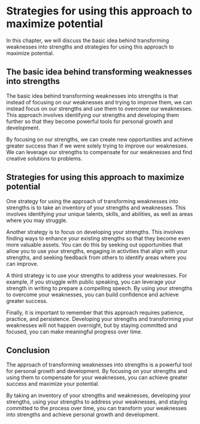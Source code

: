 Strategies for using this approach to maximize potential
=================================================================================================================================

In this chapter, we will discuss the basic idea behind transforming weaknesses into strengths and strategies for using this approach to maximize potential.

The basic idea behind transforming weaknesses into strengths
------------------------------------------------------------

The basic idea behind transforming weaknesses into strengths is that instead of focusing on our weaknesses and trying to improve them, we can instead focus on our strengths and use them to overcome our weaknesses. This approach involves identifying our strengths and developing them further so that they become powerful tools for personal growth and development.

By focusing on our strengths, we can create new opportunities and achieve greater success than if we were solely trying to improve our weaknesses. We can leverage our strengths to compensate for our weaknesses and find creative solutions to problems.

Strategies for using this approach to maximize potential
--------------------------------------------------------

One strategy for using the approach of transforming weaknesses into strengths is to take an inventory of your strengths and weaknesses. This involves identifying your unique talents, skills, and abilities, as well as areas where you may struggle.

Another strategy is to focus on developing your strengths. This involves finding ways to enhance your existing strengths so that they become even more valuable assets. You can do this by seeking out opportunities that allow you to use your strengths, engaging in activities that align with your strengths, and seeking feedback from others to identify areas where you can improve.

A third strategy is to use your strengths to address your weaknesses. For example, if you struggle with public speaking, you can leverage your strength in writing to prepare a compelling speech. By using your strengths to overcome your weaknesses, you can build confidence and achieve greater success.

Finally, it is important to remember that this approach requires patience, practice, and persistence. Developing your strengths and transforming your weaknesses will not happen overnight, but by staying committed and focused, you can make meaningful progress over time.

Conclusion
----------

The approach of transforming weaknesses into strengths is a powerful tool for personal growth and development. By focusing on your strengths and using them to compensate for your weaknesses, you can achieve greater success and maximize your potential.

By taking an inventory of your strengths and weaknesses, developing your strengths, using your strengths to address your weaknesses, and staying committed to the process over time, you can transform your weaknesses into strengths and achieve personal growth and development.
